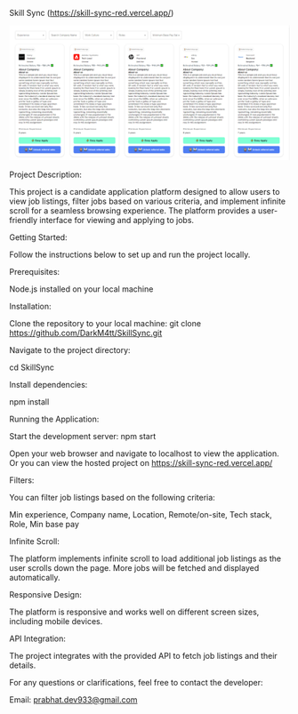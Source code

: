 Skill Sync (https://skill-sync-red.vercel.app/)

![alt text](image.png)

Project Description: 

This project is a candidate application platform designed to allow users to view job listings, filter jobs based on various criteria, and implement infinite scroll for a seamless browsing experience. The platform provides a user-friendly interface for viewing and applying to jobs.

Getting Started:

Follow the instructions below to set up and run the project locally.

Prerequisites:

Node.js installed on your local machine

Installation:

Clone the repository to your local machine:
git clone https://github.com/DarkM4tt/SkillSync.git

Navigate to the project directory:

cd SkillSync

Install dependencies:

npm install

Running the Application:

Start the development server:
npm start

Open your web browser and navigate to localhost to view the application.
Or you can view the hosted project on https://skill-sync-red.vercel.app/

Filters:

You can filter job listings based on the following criteria:

Min experience,
Company name,
Location,
Remote/on-site,
Tech stack,
Role,
Min base pay


Infinite Scroll:

The platform implements infinite scroll to load additional job listings as the user scrolls down the page. More jobs will be fetched and displayed automatically.

Responsive Design:

The platform is responsive and works well on different screen sizes, including mobile devices.

API Integration:

The project integrates with the provided API to fetch job listings and their details.

For any questions or clarifications, feel free to contact the developer:

Email: prabhat.dev933@gmail.com